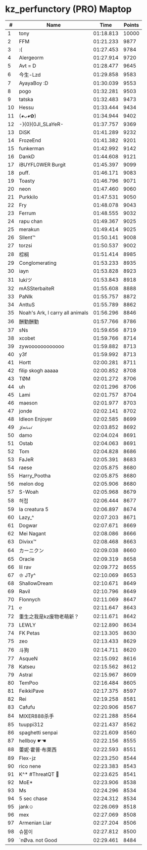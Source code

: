# kz_perfunctory (PRO) Maptop

|  # | Name | Time | Points |
|-------------- | -------------- | -------------- | -------------- | 
| 1 | tony | 01:18.813 | 10000 | 
| 2 | FFM | 01:21.233 | 9877 | 
| 3 | :( | 01:27.453 | 9784 | 
| 4 | Alergeorm | 01:27.914 | 9720 | 
| 5 | Avt = D | 01:28.477 | 9645 | 
| 6 | 今生-Lzd | 01:29.858 | 9583 | 
| 7 | AyayaBoy :D | 01:30.039 | 9553 | 
| 8 | pogo | 01:32.281 | 9503 | 
| 9 | tatska | 01:32.483 | 9473 | 
| 10 | Hessu | 01:33.444 | 9434 | 
| 11 | (◕ᴗ◕✿) | 01:34.944 | 9402 | 
| 12 | -}{0}{0JI_SLaYeR- | 01:37.757 | 9369 | 
| 13 | DiSK | 01:41.289 | 9232 | 
| 14 | FrozeEnd | 01:41.382 | 9201 | 
| 15 | funkerman | 01:42.992 | 9142 | 
| 16 | DankD | 01:44.608 | 9121 | 
| 17 | iBUYFL0WER Burgit | 01:45.397 | 9099 | 
| 18 | puff. | 01:46.171 | 9083 | 
| 19 | Toasty | 01:46.796 | 9071 | 
| 20 | neon | 01:47.460 | 9060 | 
| 21 | Purkkilo | 01:47.531 | 9050 | 
| 22 | Fry | 01:48.078 | 9043 | 
| 23 | Ferrum | 01:48.555 | 9032 | 
| 24 | rapu chan | 01:49.367 | 9025 | 
| 25 | merakun | 01:49.414 | 9025 | 
| 26 | SIlent℡ | 01:50.141 | 9008 | 
| 27 | torzsi | 01:50.537 | 9002 | 
| 28 | 棕榈 | 01:51.414 | 8985 | 
| 29 | Conglomerating | 01:53.233 | 8935 | 
| 30 | iayn | 01:53.828 | 8923 | 
| 31 | lukiツ | 01:53.843 | 8918 | 
| 32 | mASSterbaiteR | 01:55.608 | 8888 | 
| 33 | PaNlk | 01:55.757 | 8872 | 
| 34 | AnttuS | 01:55.789 | 8862 | 
| 35 | Noah's Ark, I carry all animals | 01:56.296 | 8846 | 
| 36 | 酬勤酬勤 | 01:57.766 | 8786 | 
| 37 | sNs | 01:59.656 | 8719 | 
| 38 | xcobet | 01:59.766 | 8714 | 
| 39 | zywoooooooooooo | 01:59.882 | 8713 | 
| 40 | y3f | 01:59.992 | 8713 | 
| 41 | Hortt | 02:00.281 | 8711 | 
| 42 | filip skogh aaaaa | 02:00.852 | 8708 | 
| 43 | TØM | 02:01.272 | 8706 | 
| 44 | uh | 02:01.296 | 8706 | 
| 45 | Lami | 02:01.757 | 8704 | 
| 46 | maeson | 02:01.977 | 8703 | 
| 47 | jonde | 02:02.141 | 8702 | 
| 48 | Idleon Enjoyer | 02:02.585 | 8699 | 
| 49 | 𝒥𝓊𝒾𝓈𝓈𝒾 | 02:03.852 | 8692 | 
| 50 | damo | 02:04.024 | 8691 | 
| 51 | Ostab | 02:04.063 | 8691 | 
| 52 | Tom | 02:04.828 | 8686 | 
| 53 | FaJeR | 02:05.391 | 8683 | 
| 54 | raese | 02:05.875 | 8680 | 
| 55 | Harry_Pootha | 02:05.875 | 8680 | 
| 56 | melon dog | 02:05.906 | 8680 | 
| 57 | S-Woah | 02:05.968 | 8679 | 
| 58 | 허접 | 02:06.444 | 8677 | 
| 59 | la creatura 5 | 02:06.897 | 8674 | 
| 60 | Lazy_^ | 02:07.203 | 8671 | 
| 61 | Dogwar | 02:07.671 | 8669 | 
| 62 | Mei Nagant | 02:08.086 | 8666 | 
| 63 | Divixx™ | 02:08.468 | 8663 | 
| 64 | カーニクン | 02:09.038 | 8660 | 
| 65 | Oracle | 02:09.319 | 8658 | 
| 66 | lil rav | 02:09.772 | 8655 | 
| 67 | ♔ JTy^ | 02:10.069 | 8653 | 
| 68 | ShallowDream | 02:10.671 | 8649 | 
| 69 | Ravil | 02:10.796 | 8649 | 
| 70 | Flonnych | 02:11.069 | 8647 | 
| 71 | ℮ | 02:11.647 | 8643 | 
| 72 | 重生之我是kz废物老萌新？ | 02:11.671 | 8642 | 
| 73 | LEWLY | 02:12.890 | 8634 | 
| 74 | FK Petas | 02:13.305 | 8630 | 
| 75 | zeo | 02:13.433 | 8629 | 
| 76 | 斗狗 | 02:14.711 | 8620 | 
| 77 | 󠀡󠀡⁧⁧AsqueN | 02:15.092 | 8616 | 
| 78 | Katseu | 02:15.562 | 8612 | 
| 79 | Astral | 02:15.967 | 8609 | 
| 80 | TemPoo | 02:16.484 | 8605 | 
| 81 | FeikkiPave | 02:17.375 | 8597 | 
| 82 | Rei | 02:19.258 | 8581 | 
| 83 | Cafufu | 02:20.906 | 8567 | 
| 84 | MIXER888杀手 | 02:21.288 | 8564 | 
| 85 | tuuppi312 | 02:21.437 | 8562 | 
| 86 | spaghetti senpai | 02:21.609 | 8560 | 
| 87 | hellboy ☛☚ | 02:22.156 | 8555 | 
| 88 | 蕾妮·霍普·布萊西 | 02:22.593 | 8551 | 
| 89 | Flex-jz | 02:23.250 | 8544 | 
| 90 | rico nene | 02:23.383 | 8543 | 
| 91 | K^* #ThreatQT 🥓 | 02:23.625 | 8541 | 
| 92 | MoE* | 02:23.906 | 8538 | 
| 93 | Ms | 02:24.296 | 8534 | 
| 94 | 5 sec chase | 02:24.312 | 8534 | 
| 95 | jank☺ | 02:26.069 | 8518 | 
| 96 | mex | 02:27.069 | 8508 | 
| 97 | Armenian Liar | 02:27.204 | 8506 | 
| 98 | 슈붐이 | 02:27.812 | 8500 | 
| 99 | `nØva. not Good | 02:29.461 | 8484 | 

